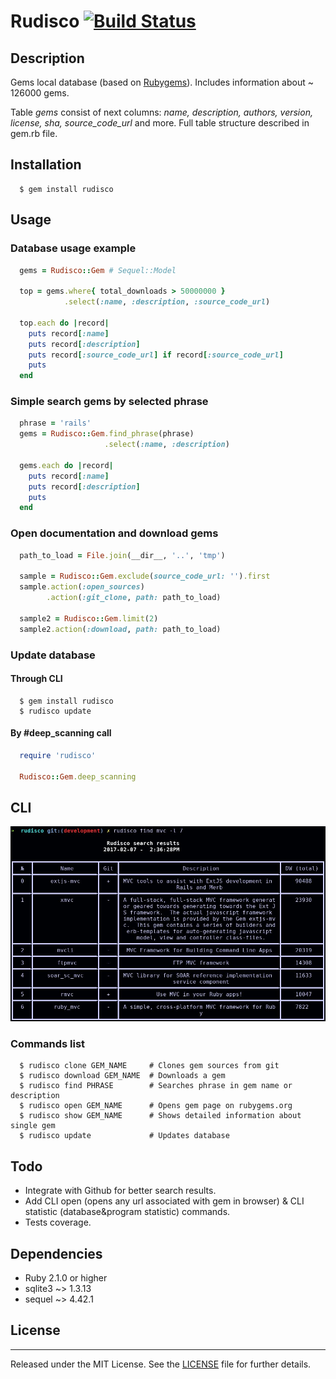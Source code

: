 # Rudisco [![Build Status](https://travis-ci.org/Medvedu/rudisco.svg?branch=master)](https://travis-ci.org/Medvedu/rudisco)

## Description
 
Gems local database (based on [Rubygems](https://rubygems.org)). Includes information about ~ 126000 gems.

Table _gems_ consist of next columns: _name, description, authors, version, license, sha, source_code_url_ and more. Full table structure described in gem.rb file.

## Installation

```shell
  $ gem install rudisco
```

## Usage

### Database usage example

```ruby
  gems = Rudisco::Gem # Sequel::Model
  
  top = gems.where{ total_downloads > 50000000 }
            .select(:name, :description, :source_code_url)
  
  top.each do |record|
    puts record[:name]
    puts record[:description]
    puts record[:source_code_url] if record[:source_code_url]
    puts
  end
```

### Simple search gems by selected phrase

```ruby
  phrase = 'rails'
  gems = Rudisco::Gem.find_phrase(phrase)
                     .select(:name, :description)
  
  gems.each do |record|
    puts record[:name]
    puts record[:description]
    puts
  end
```

### Open documentation and download gems

```ruby
  path_to_load = File.join(__dir__, '..', 'tmp')
  
  sample = Rudisco::Gem.exclude(source_code_url: '').first
  sample.action(:open_sources)
        .action(:git_clone, path: path_to_load)
        
  sample2 = Rudisco::Gem.limit(2)
  sample2.action(:download, path: path_to_load)
```
### Update database

#### Through CLI

```shell
  $ gem install rudisco
  $ rudisco update
```

#### By #deep_scanning call

```ruby
  require 'rudisco'
  
  Rudisco::Gem.deep_scanning
```

## CLI

![Alt text](./doc/images/image.jpg)

### Commands list

```shell
  $ rudisco clone GEM_NAME     # Clones gem sources from git
  $ rudisco download GEM_NAME  # Downloads a gem
  $ rudisco find PHRASE        # Searches phrase in gem name or description
  $ rudisco open GEM_NAME      # Opens gem page on rubygems.org
  $ rudisco show GEM_NAME      # Shows detailed information about single gem
  $ rudisco update             # Updates database
```

## Todo

  * Integrate with Github for better search results.
  * Add CLI open (opens any url associated with gem in browser) & CLI statistic (database&program statistic) commands.
  * Tests coverage.

## Dependencies

  * Ruby 2.1.0 or higher
  * sqlite3 ~> 1.3.13
  * sequel  ~> 4.42.1

## License
----

Released under the MIT License. See the [LICENSE](./license.md) file for further details.
